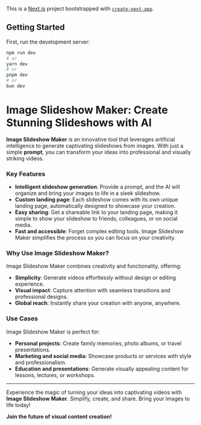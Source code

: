 This is a [Next.js](https://nextjs.org/) project bootstrapped with [`create-next-app`](https://github.com/vercel/next.js/tree/canary/packages/create-next-app).

## Getting Started

First, run the development server:

```bash
npm run dev
# or
yarn dev
# or
pnpm dev
# or
bun dev
```

# Image Slideshow Maker: Create Stunning Slideshows with AI

**Image Slideshow Maker** is an innovative tool that leverages artificial intelligence to generate captivating slideshows from images. With just a simple **prompt**, you can transform your ideas into professional and visually striking videos.

### Key Features

- **Intelligent slideshow generation**: Provide a prompt, and the AI will organize and bring your images to life in a sleek slideshow.
- **Custom landing page**: Each slideshow comes with its own unique landing page, automatically designed to showcase your creation.
- **Easy sharing**: Get a shareable link to your landing page, making it simple to show your slideshow to friends, colleagues, or on social media.
- **Fast and accessible**: Forget complex editing tools. Image Slideshow Maker simplifies the process so you can focus on your creativity.

### Why Use Image Slideshow Maker?

Image Slideshow Maker combines creativity and functionality, offering:
- **Simplicity**: Generate videos effortlessly without design or editing experience.
- **Visual impact**: Capture attention with seamless transitions and professional designs.
- **Global reach**: Instantly share your creation with anyone, anywhere.

### Use Cases

Image Slideshow Maker is perfect for:
- **Personal projects**: Create family memories, photo albums, or travel presentations.
- **Marketing and social media**: Showcase products or services with style and professionalism.
- **Education and presentations**: Generate visually appealing content for lessons, lectures, or workshops.

---

Experience the magic of turning your ideas into captivating videos with **Image Slideshow Maker**. Simplify, create, and share. Bring your images to life today!

**Join the future of visual content creation!**
